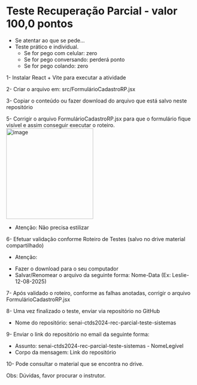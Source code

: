 # Teste Recuperação Parcial - valor 100,0 pontos

* Se atentar ao que se pede...
* Teste prático e individual.
  - Se for pego com celular: zero
  - Se for pego conversando: perderá ponto
  - Se for pego colando: zero
    
1- Instalar React + Vite para executar a atividade

2- Criar o arquivo em: src/FormulárioCadastroRP.jsx

3- Copiar o conteúdo ou fazer download do arquivo que está salvo neste repositório

5- Corrigir o arquivo FormulárioCadastroRP.jsx para que o formulário fique visível e assim conseguir executar o roteiro.
<img width="232" height="242" alt="image" src="https://github.com/user-attachments/assets/0dad66c8-c0ac-4620-ab32-00799a44838b" />

  - Atenção: Não precisa estilizar

6- Efetuar validação conforme Roteiro de Testes (salvo no drive material compartilhado)
  * Atenção:
  - Fazer o download para o seu computador
  - Salvar/Renomear o arquivo da seguinte forma: Nome-Data (Ex: Leslie-12-08-2025)

7- Após validado o roteiro, conforme as falhas anotadas, corrigir o arquivo FormulárioCadastroRP.jsx

8- Uma vez finalizado o teste, enviar via repositório no GitHub
  - Nome do repositório: senai-ctds2024-rec-parcial-teste-sistemas

9- Enviar o link do repositório no email da seguinte forma:
  - Assunto: senai-ctds2024-rec-parcial-teste-sistemas - NomeLegível
  - Corpo da mensagem: Link do repositório

10- Pode consultar o material que se encontra no drive.
    
Obs: Dúvidas, favor procurar o instrutor.
